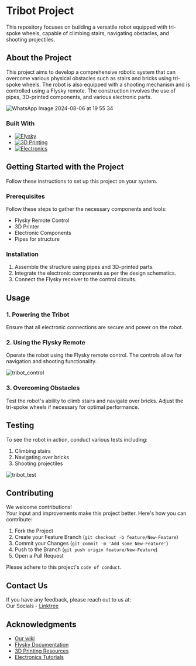 # Tribot Project
This repository focuses on building a versatile robot equipped with tri-spoke wheels, capable of climbing stairs, navigating obstacles, and shooting projectiles.

## About the Project
This project aims to develop a comprehensive robotic system that can overcome various physical obstacles such as stairs and bricks using tri-spoke wheels. The robot is also equipped with a shooting mechanism and is controlled using a Flysky remote. The construction involves the use of pipes, 3D-printed components, and various electronic parts.

![WhatsApp Image 2024-08-06 at 19 55 34](https://github.com/user-attachments/assets/424e4e84-151d-4ae4-8384-289f6acf38e5)

### Built With

* [![Flysky](https://img.shields.io/badge/Flysky-%23000000.svg?style=for-the-badge&logo=flysky&logoColor=white)](https://www.flysky-cn.com/)
* [![3D Printing](https://img.shields.io/badge/3D_Printing-%23007BFF.svg?style=for-the-badge&logo=3dprinting&logoColor=white)](https://www.3dhubs.com/)
* [![Electronics](https://img.shields.io/badge/Electronics-%23F39C12.svg?style=for-the-badge&logo=electronics&logoColor=white)](https://www.digikey.com/)

## Getting Started with the Project
Follow these instructions to set up this project on your system.

### Prerequisites

Follow these steps to gather the necessary components and tools:
* Flysky Remote Control
* 3D Printer
* Electronic Components
* Pipes for structure

### Installation

1. Assemble the structure using pipes and 3D-printed parts.
2. Integrate the electronic components as per the design schematics.
3. Connect the Flysky receiver to the control circuits.

## Usage
### 1. Powering the Tribot
Ensure that all electronic connections are secure and power on the robot.

### 2. Using the Flysky Remote
Operate the robot using the Flysky remote control. The controls allow for navigation and shooting functionality.

![tribot_control](link_to_control_image)

### 3. Overcoming Obstacles
Test the robot's ability to climb stairs and navigate over bricks. Adjust the tri-spoke wheels if necessary for optimal performance.

## Testing

To see the robot in action, conduct various tests including:
1. Climbing stairs
2. Navigating over bricks
3. Shooting projectiles

![tribot_test](link_to_test_image)

## Contributing

We welcome contributions!  
Your input and improvements make this project better. Here's how you can contribute:

1. Fork the Project
2. Create your Feature Branch (`git checkout -b feature/New-Feature`)
3. Commit your Changes (`git commit -m 'Add some New-Feature'`)
4. Push to the Branch (`git push origin feature/New-Feature`)
5. Open a Pull Request

Please adhere to this project's `code of conduct`.

## Contact Us

If you have any feedback, please reach out to us at:  
Our Socials - [Linktree](https://linktr.ee/atomlabs)

## Acknowledgments

* [Our wiki](https://atom-robotics-lab.github.io/wiki)
* [Flysky Documentation](https://www.flysky-cn.com/)
* [3D Printing Resources](https://www.3dhubs.com/)
* [Electronics Tutorials](https://www.digikey.com/en/resources)
